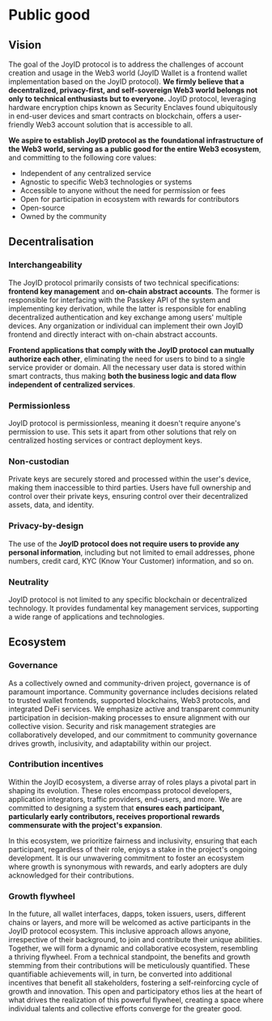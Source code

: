 # Public good

## Vision

The goal of the JoyID protocol is to address the challenges of account creation and usage in the Web3 world (JoyID Wallet is a frontend wallet implementation based on the JoyID protocol). **We firmly believe that a decentralized, privacy-first, and self-sovereign Web3 world belongs not only to technical enthusiasts but to everyone.** JoyID protocol, leveraging hardware encryption chips known as Security Enclaves found ubiquitously in end-user devices and smart contracts on blockchain, offers a user-friendly Web3 account solution that is accessible to all.

**We aspire to establish JoyID protocol as the foundational infrastructure of the Web3 world, serving as a public good for the entire Web3 ecosystem**, and committing to the following core values:

- Independent of any centralized service
- Agnostic to specific Web3 technologies or systems
- Accessible to anyone without the need for permission or fees
- Open for participation in ecosystem with rewards for contributors
- Open-source
- Owned by the community

## Decentralisation

### Interchangeability

The JoyID protocol primarily consists of two technical specifications: **frontend key management** and **on-chain abstract accounts**. The former is responsible for interfacing with the Passkey API of the system and implementing key derivation, while the latter is responsible for enabling decentralized authentication and key exchange among users' multiple devices. Any organization or individual can implement their own JoyID frontend and directly interact with on-chain abstract accounts.

**Frontend applications that comply with the JoyID protocol can mutually authorize each other**, eliminating the need for users to bind to a single service provider or domain. All the necessary user data is stored within smart contracts, thus making **both the business logic and data flow independent of centralized services**.

### Permissionless

JoyID protocol is permissionless, meaning it doesn't require anyone's permission to use. This sets it apart from other solutions that rely on centralized hosting services or contract deployment keys.

### Non-custodian

Private keys are securely stored and processed within the user's device, making them inaccessible to third parties. Users have full ownership and control over their private keys, ensuring control over their decentralized assets, data, and identity.

### Privacy-by-design

The use of the **JoyID protocol does not require users to provide any personal information**, including but not limited to email addresses, phone numbers, credit card, KYC (Know Your Customer) information, and so on.

### Neutrality

JoyID protocol is not limited to any specific blockchain or decentralized technology. It provides fundamental key management services, supporting a wide range of applications and technologies.

## Ecosystem

### Governance

As a collectively owned and community-driven project, governance is of paramount importance. Community governance includes decisions related to trusted wallet frontends, supported blockchains, Web3 protocols, and integrated DeFi services. We emphasize active and transparent community participation in decision-making processes to ensure alignment with our collective vision. Security and risk management strategies are collaboratively developed, and our commitment to community governance drives growth, inclusivity, and adaptability within our project.


### Contribution incentives

Within the JoyID ecosystem, a diverse array of roles plays a pivotal part in shaping its evolution. These roles encompass protocol developers, application integrators, traffic providers, end-users, and more. We are committed to designing a system that **ensures each participant, particularly early contributors, receives proportional rewards commensurate with the project's expansion**. 

In this ecosystem, we prioritize fairness and inclusivity, ensuring that each participant, regardless of their role, enjoys a stake in the project's ongoing development. It is our unwavering commitment to foster an ecosystem where growth is synonymous with rewards, and early adopters are duly acknowledged for their contributions.

### Growth flywheel

In the future, all wallet interfaces, dapps, token issuers, users, different chains or layers, and more will be welcomed as active participants in the JoyID protocol ecosystem. This inclusive approach allows anyone, irrespective of their background, to join and contribute their unique abilities. Together, we will form a dynamic and collaborative ecosystem, resembling a thriving flywheel. From a technical standpoint, the benefits and growth stemming from their contributions will be meticulously quantified. These quantifiable achievements will, in turn, be converted into additional incentives that benefit all stakeholders, fostering a self-reinforcing cycle of growth and innovation. This open and participatory ethos lies at the heart of what drives the realization of this powerful flywheel, creating a space where individual talents and collective efforts converge for the greater good.
